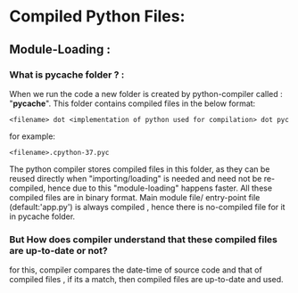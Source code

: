 # Compiled Python Files:

## Module-Loading :
### What is __pycache__ folder ? :
When we run the code a new folder is created by python-compiler called : "__pycache__".
This folder contains compiled files in the below format:
```````````````````````````````````````````````````````````````````````
<filename> dot <implementation of python used for compilation> dot pyc
```````````````````````````````````````````````````````````````````````
 for example:
 ``````````````````````````````````````````````````````````````````````
<filename>.cpython-37.pyc
```````````````````````````````````````````````````````````````````````
The python compiler stores compiled files in this folder, as they can be reused directly when "importing/loading" is needed and need not be re-compiled, hence due to this "module-loading" happens faster.
All these compiled files are in binary format.
Main module file/ entry-point file (default:'app.py') is always compiled , hence there is no-compiled file for it in pycache folder.

### But How does compiler understand that these compiled files are up-to-date or not?
for this, compiler compares the date-time of source code and that of compiled files , 
if its a match, then compiled files are up-to-date and used.


